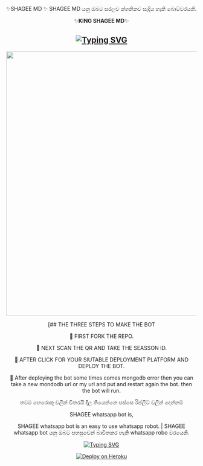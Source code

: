 ✨SHAGEE MD ✨
SHAGEE MD යනු ඔබට සරලව ක්ශනිකව සෑදිය හැකි බොට්වරයකි.

<div align="center">
  ✨<b>KING SHAGEE MD</b>✨</b>

  
<div align="center">
</p>


## [![Typing SVG](https://readme-typing-svg.herokuapp.com?font=Rockstar-ExtraBold&color=F00&lines=HELLO+IM+KING+SHAGEE+WHATSAPP+BOT)](https://git.io/typing-svg)

   <p align="center">
<a href="https://github.com/vajirabot1">
    <img src="https://telegra.ph/file/0bc5c54c51edf341a279b.jpg"  width="700px">
</a>
	   
[## THE THREE STEPS TO MAKE THE BOT
	
📌 FIRST FORK THE REPO.

📌 NEXT SCAN THE QR AND TAKE THE SEASSON ID.

📌 AFTER CLICK FOR YOUR SIUTABLE DEPLOYMENT PLATFORM AND DEPLOY THE BOT.

📍 After deploying the bot some times comes mongodb error then you can take a new mondodb url or my url and put and restart again the bot. then the bot will run.



තවම හෙරොකු වලින් විතරයි දීල තියෙන්නෙ පස්සෙ රිප්ලිට් වලින් දෙන්නම්

SHAGEE whatsapp bot is,

   SHAGEE whatsapp bot is an easy to use whatsapp robot.   |  SHAGEE whatsapp bot යනු ඔබට පහසුවෙන් බාවිතකර හැකි whatsapp robo වරයෙකි.

  
<div align="center">    
   
 [![Typing SVG](https://readme-typing-svg.herokuapp.com?font=Rockstar-ExtraBold&color=F01&lines=ＣＬＩＣＫ+ＴＯ+ＳＣＡＮ+ＱＲ+ＣＯＤＥ+👇)](https://git.io/typing-svg)



























 [![Deploy on Heroku](https://www.herokucdn.com/deploy/button.svg)](https://dashboard.heroku.com/new?template=https://github.com/DINETH234567890/SHAGEE-MD/tree/main)
